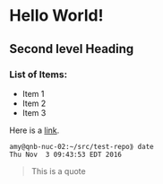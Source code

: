 # Hello World!

## Second level Heading

### List of Items:  

- Item 1
- Item 2
- Item 3

Here is a [link](https://github.com/amymcclellan/test-repo/projects/1).

```
amy@qnb-nuc-02:~/src/test-repo⟫ date
Thu Nov  3 09:43:53 EDT 2016
```

> This is a quote

